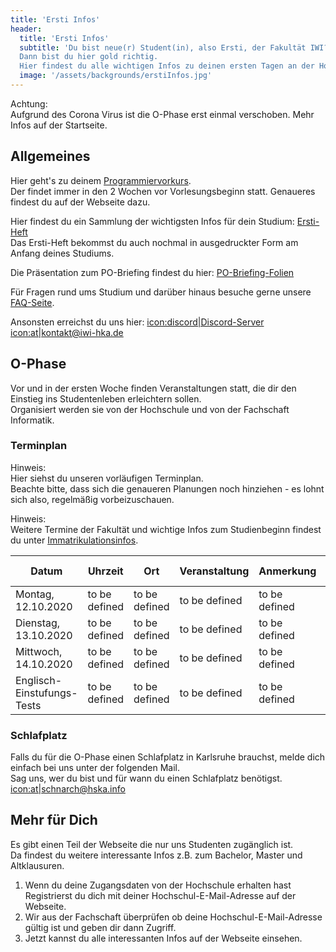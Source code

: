 ```yaml
---
title: 'Ersti Infos'
header:
  title: 'Ersti Infos'
  subtitle: 'Du bist neue(r) Student(in), also Ersti, der Fakultät IWI?
  Dann bist du hier gold richtig.
  Hier findest du alle wichtigen Infos zu deinen ersten Tagen an der Hochschule.'
  image: '/assets/backgrounds/erstiInfos.jpg'
---
```

Achtung:<br />
Aufgrund des Corona Virus ist die O-Phase erst einmal verschoben.
Mehr Infos auf der Startseite.

## Allgemeines
Hier geht's zu deinem [Programmiervorkurs](vorkurs).<br />
Der findet immer in den 2 Wochen vor Vorlesungsbeginn statt. Genaueres findest du auf der Webseite dazu.

Hier findest du ein Sammlung der wichtigsten Infos für dein Studium: [Ersti-Heft]()<br />
Das Ersti-Heft bekommst du auch nochmal in ausgedruckter Form am Anfang deines Studiums. 

Die Präsentation zum PO-Briefing findest du hier: [PO-Briefing-Folien]()

Für Fragen rund ums Studium und darüber hinaus besuche gerne unsere [FAQ-Seite](faq).

Ansonsten erreichst du uns hier:
[icon:discord|Discord-Server](https://discord.gg/Ud5KQnz)
[icon:at|kontakt@iwi-hka.de](kontakt@iwi-hka.de)

## O-Phase
Vor und in der ersten Woche finden Veranstaltungen statt, die dir den Einstieg ins Studentenleben erleichtern sollen.<br />
Organisiert werden sie von der Hochschule und von der Fachschaft Informatik.

### Terminplan
Hinweis:<br />
Hier siehst du unseren vorläufigen Terminplan.<br />
Beachte bitte, dass sich die genaueren Planungen noch hinziehen - es lohnt sich also, regelmäßig vorbeizuschauen.<br />

Hinweis:<br />
Weitere Termine der Fakultät und wichtige Infos zum Studienbeginn findest du unter [Immatrikulationsinfos](https://www.hs-karlsruhe.de/immatrikulationsinfos.html).

| Datum | Uhrzeit | Ort | Veranstaltung | Anmerkung | Empfohlen für |
| ----------- | ----------- | ----------- | ----------- | ----------- | ----------- |
| Montag, 12.10.2020 | to be defined | to be defined | to be defined | to be defined | to be defined | 
| Dienstag, 13.10.2020 | to be defined | to be defined | to be defined | to be defined | to be defined |
| Mittwoch, 14.10.2020 | to be defined | to be defined | to be defined | to be defined | to be defined |
| Englisch-Einstufungs-Tests | to be defined | to be defined | to be defined | to be defined | to be defined | 

### Schlafplatz
Falls du für die O-Phase einen Schlafplatz in Karlsruhe brauchst, melde dich einfach bei uns unter der folgenden Mail.<br />
Sag uns, wer du bist und für wann du einen Schlafplatz benötigst.
[icon:at|schnarch@hska.info](schnarch@hska.info)

## Mehr für Dich
Es gibt einen Teil der Webseite die nur uns Studenten zugänglich ist.<br />
Da findest du weitere interessante Infos z.B. zum Bachelor, Master und Altklausuren.

1. Wenn du deine Zugangsdaten von der Hochschule erhalten hast Registrierst du dich mit deiner Hochschul-E-Mail-Adresse auf der Webseite.
2. Wir aus der Fachschaft überprüfen ob deine Hochschul-E-Mail-Adresse gültig ist und geben dir dann Zugriff.
3. Jetzt kannst du alle interessanten Infos auf der Webseite einsehen.

